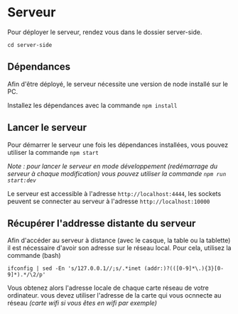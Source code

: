 # Serveur
Pour déployer le serveur, rendez vous dans le dossier server-side.

```cd server-side```

## Dépendances

Afin d'être déployé, le serveur nécessite une version de node installé sur le PC.

Installez les dépendances avec la commande ```npm install```

## Lancer le serveur

Pour démarrer le serveur une fois les dépendances installées, vous pouvez utiliser la commande ```npm start```

_Note : pour lancer le serveur en mode développement (redémarrage du serveur à chaque modification) vous pouvez utiliser la commande ```npm run start:dev```_

Le serveur est accessible à l'adresse `http://localhost:4444`, les sockets peuvent se connecter au serveur à l'adresse `http://localhost:10000` 

## Récupérer l'addresse distante du serveur
Afin d'accéder au serveur à distance (avec le casque, la table ou la tablette) il est nécessaire d'avoir son adresse sur le réseau local. Pour cela, utilisez la commande (bash)

```ifconfig | sed -En 's/127.0.0.1//;s/.*inet (addr:)?(([0-9]*\.){3}[0-9]*).*/\2/p'```

Vous obtenez alors l'adresse locale de chaque carte réseau de votre ordinateur. vous devez utiliser l'adresse de la carte qui vous ocnnecte au réseau _(carte wifi si vous êtes en wifi par exemple)_
